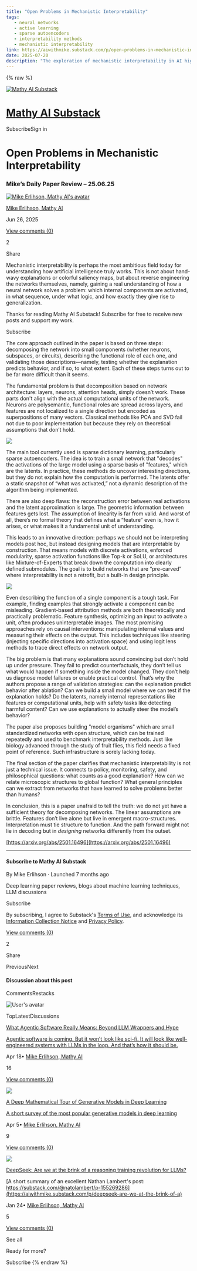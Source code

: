 ```yaml
---
title: "Open Problems in Mechanistic Interpretability"
tags:
   - neural networks
   - active learning
   - sparse autoencoders
   - interpretability methods
   - mechanistic interpretability
link: https://aiwithmike.substack.com/p/open-problems-in-mechanistic-interpretability
date: 2025-07-20
description: "The exploration of mechanistic interpretability in AI highlights significant challenges in understanding neural networks. Standard decomposition methods fail due to polysemantic neuron roles and features leveraging non-localized superpositions, undermining traditional assumptions. Current tools, such as sparse autoencoders, do provide insights but lack dynamic explanations of algorithmic functions. The proposal suggests structuring models to be interpretable from inception through modular architectures, reducing reliance on post hoc explanations. Furthermore, advancing the field necessitates establishing standardized \"model organisms\" to benchmark these interpretability methods, intertwining technical rigor with broader implications for AI policy and safety."
---
```

{% raw %}

[![Mathy AI Substack](https://substackcdn.com/image/fetch/$s_!PeFR!,w_80,h_80,c_fill,f_auto,q_auto:good,fl_progressive:steep,g_auto/https%3A%2F%2Fsubstack-post-media.s3.amazonaws.com%2Fpublic%2Fimages%2F00045c54-5363-4ab2-a649-a23bd86a4b8f_144x144.png)](https://aiwithmike.substack.com/)

# [Mathy AI Substack](https://aiwithmike.substack.com/)

SubscribeSign in

# Open Problems in Mechanistic Interpretability

### Mike’s Daily Paper Review – 25.06.25

[![Mike Erlihson, Mathy AI's avatar](https://substackcdn.com/image/fetch/$s_!za4y!,w_36,h_36,c_fill,f_auto,q_auto:good,fl_progressive:steep/https%3A%2F%2Fsubstack-post-media.s3.amazonaws.com%2Fpublic%2Fimages%2Fe9379e7d-ef37-4bca-9dc9-8cd81ed83e75_126x126.png)](https://substack.com/@aiwithmike)

[Mike Erlihson, Mathy AI](https://substack.com/@aiwithmike)

Jun 26, 2025

[View comments (0)](https://aiwithmike.substack.com/p/open-problems-in-mechanistic-interpretability/comments)

2

Share

Mechanistic interpretability is perhaps the most ambitious field today for understanding how artificial intelligence truly works. This is not about hand-wavy explanations or colorful saliency maps, but about reverse engineering the networks themselves, namely, gaining a real understanding of how a neural network solves a problem: which internal components are activated, in what sequence, under what logic, and how exactly they give rise to generalization.

Thanks for reading Mathy AI Substack! Subscribe for free to receive new posts and support my work.

Subscribe

The core approach outlined in the paper is based on three steps: decomposing the network into small components (whether neurons, subspaces, or circuits), describing the functional role of each one, and validating those descriptions—namely, testing whether the explanation predicts behavior, and if so, to what extent. Each of these steps turns out to be far more difficult than it seems.

The fundamental problem is that decomposition based on network architecture: layers, neurons, attention heads, simply doesn’t work. These parts don't align with the actual computational units of the network. Neurons are polysemantic, functional roles are spread across layers, and features are not localized to a single direction but encoded as superpositions of many vectors. Classical methods like PCA and SVD fail not due to poor implementation but because they rely on theoretical assumptions that don’t hold.

[![](https://substackcdn.com/image/fetch/$s_!4PbY!,w_1456,c_limit,f_auto,q_auto:good,fl_progressive:steep/https%3A%2F%2Fsubstack-post-media.s3.amazonaws.com%2Fpublic%2Fimages%2F6e51b13f-3bcb-4ab7-90a7-ac3bc6c42c0e_1278x572.png)](https://substackcdn.com/image/fetch/$s_!4PbY!,f_auto,q_auto:good,fl_progressive:steep/https%3A%2F%2Fsubstack-post-media.s3.amazonaws.com%2Fpublic%2Fimages%2F6e51b13f-3bcb-4ab7-90a7-ac3bc6c42c0e_1278x572.png)

The main tool currently used is sparse dictionary learning, particularly sparse autoencoders. The idea is to train a small network that "decodes" the activations of the large model using a sparse basis of "features," which are the latents. In practice, these methods do uncover interesting directions, but they do not explain how the computation is performed. The latents offer a static snapshot of “what was activated,” not a dynamic description of the algorithm being implemented.

There are also deep flaws: the reconstruction error between real activations and the latent approximation is large. The geometric information between features gets lost. The assumption of linearity is far from valid. And worst of all, there’s no formal theory that defines what a “feature” even is, how it arises, or what makes it a fundamental unit of understanding.

This leads to an innovative direction: perhaps we should not be interpreting models post hoc, but instead designing models that are interpretable by construction. That means models with discrete activations, enforced modularity, sparse activation functions like Top-k or SoLU, or architectures like Mixture-of-Experts that break down the computation into clearly defined submodules. The goal is to build networks that are “pre-carved” where interpretability is not a retrofit, but a built-in design principle.

[![](https://substackcdn.com/image/fetch/$s_!a7CK!,w_1456,c_limit,f_auto,q_auto:good,fl_progressive:steep/https%3A%2F%2Fsubstack-post-media.s3.amazonaws.com%2Fpublic%2Fimages%2F3888cefb-9801-44e3-91c5-8a0422a93697_1294x534.png)](https://substackcdn.com/image/fetch/$s_!a7CK!,f_auto,q_auto:good,fl_progressive:steep/https%3A%2F%2Fsubstack-post-media.s3.amazonaws.com%2Fpublic%2Fimages%2F3888cefb-9801-44e3-91c5-8a0422a93697_1294x534.png)

Even describing the function of a single component is a tough task. For example, finding examples that strongly activate a component can be misleading. Gradient-based attribution methods are both theoretically and practically problematic. Feature synthesis, optimizing an input to activate a unit, often produces uninterpretable images. The most promising approaches rely on causal interventions: manipulating internal values and measuring their effects on the output. This includes techniques like steering (injecting specific directions into activation space) and using logit lens methods to trace direct effects on network output.

The big problem is that many explanations sound convincing but don’t hold up under pressure. They fail to predict counterfactuals, they don’t tell us what would happen if something inside the model changed. They don’t help us diagnose model failures or enable practical control. That’s why the authors propose a range of validation strategies: can the explanation predict behavior after ablation? Can we build a small model where we can test if the explanation holds? Do the latents, namely internal representations like features or computational units, help with safety tasks like detecting harmful content? Can we use explanations to actually steer the model’s behavior?

The paper also proposes building "model organisms" which are small standardized networks with open structure, which can be trained repeatedly and used to benchmark interpretability methods. Just like biology advanced through the study of fruit flies, this field needs a fixed point of reference. Such infrastructure is sorely lacking today.

The final section of the paper clarifies that mechanistic interpretability is not just a technical issue. It connects to policy, monitoring, safety, and philosophical questions: what counts as a good explanation? How can we relate microscopic structures to global function? What general principles can we extract from networks that have learned to solve problems better than humans?

In conclusion, this is a paper unafraid to tell the truth: we do not yet have a sufficient theory for decomposing networks. The linear assumptions are brittle. Features don’t live alone but live in emergent macro-structures. Interpretation must tie structure to function. And the path forward might not lie in decoding but in _designing_ networks differently from the outset.

[https://arxiv.org/abs/2501.16496](https://arxiv.org/abs/2501.16496)

* * *

#### Subscribe to Mathy AI Substack

By Mike Erlihson · Launched 7 months ago

Deep learning paper reviews, blogs about machine learning techniques, LLM discussions

Subscribe

By subscribing, I agree to Substack's [Terms of Use](https://substack.com/tos), and acknowledge its [Information Collection Notice](https://substack.com/ccpa#personal-data-collected) and [Privacy Policy](https://substack.com/privacy).

[View comments (0)](https://aiwithmike.substack.com/p/open-problems-in-mechanistic-interpretability/comments)

2

Share

PreviousNext

#### Discussion about this post

CommentsRestacks

![User's avatar](https://substackcdn.com/image/fetch/$s_!TnFC!,w_32,h_32,c_fill,f_auto,q_auto:good,fl_progressive:steep/https%3A%2F%2Fsubstack.com%2Fimg%2Favatars%2Fdefault-light.png)

TopLatestDiscussions

[What Agentic Software Really Means: Beyond LLM Wrappers and Hype](https://aiwithmike.substack.com/p/what-agentic-software-really-means)

[Agentic software is coming. But it won’t look like sci-fi. It will look like well-engineered systems with LLMs in the loop. And that’s how it should be.](https://aiwithmike.substack.com/p/what-agentic-software-really-means)

Apr 18•
[Mike Erlihson, Mathy AI](https://substack.com/@aiwithmike)

16

[View comments (0)](https://aiwithmike.substack.com/p/what-agentic-software-really-means/comments)

![](https://substackcdn.com/image/fetch/$s_!XXSI!,w_320,h_213,c_fill,f_auto,q_auto:good,fl_progressive:steep,g_auto/https%3A%2F%2Fsubstack-post-media.s3.amazonaws.com%2Fpublic%2Fimages%2F0550296f-0da9-4b47-8b53-10fc52ff375b_1024x1024.png)

[A Deep Mathematical Tour of Generative Models in Deep Learning](https://aiwithmike.substack.com/p/a-deep-mathematical-tour-of-generative)

[A short survey of the most popular generative models in deep learning](https://aiwithmike.substack.com/p/a-deep-mathematical-tour-of-generative)

Apr 5•
[Mike Erlihson, Mathy AI](https://substack.com/@aiwithmike)

9

[View comments (0)](https://aiwithmike.substack.com/p/a-deep-mathematical-tour-of-generative/comments)

![](https://substackcdn.com/image/fetch/$s_!PqMj!,w_320,h_213,c_fill,f_auto,q_auto:good,fl_progressive:steep,g_auto/https%3A%2F%2Fsubstack-post-media.s3.amazonaws.com%2Fpublic%2Fimages%2Fa65ecede-cb43-4f5a-932d-84068d680ad0_2048x2048.jpeg)

[DeepSeek: Are we at the brink of a reasoning training revolution for LLMs?](https://aiwithmike.substack.com/p/deepseek-are-we-at-the-brink-of-a)

[A short summary of an excellent Nathan Lambert's post: https://substack.com/@natolambert/p-155269286](https://aiwithmike.substack.com/p/deepseek-are-we-at-the-brink-of-a)

Jan 24•
[Mike Erlihson, Mathy AI](https://substack.com/@aiwithmike)

5

[View comments (0)](https://aiwithmike.substack.com/p/deepseek-are-we-at-the-brink-of-a/comments)

See all

Ready for more?

Subscribe
{% endraw %}
